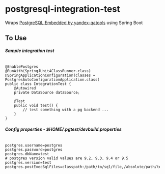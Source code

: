# postgresql-integration-test

Wraps <a href='https://github.com/yandex-qatools/postgresql-embedded'>PostgreSQL Embedded by yandex-qatools</a> using Spring Boot

## To Use

##### Sample integration test

<pre><code>
@EnablePostgres
@RunWith(SpringJUnit4ClassRunner.class)
@SpringApplicationConfiguration(classes = PostgresAutoConfigurationApplication.class)
public class IntegrationTest {
    @Autowired
    private DataSource dataSource;

    @Test
    public void test() {
        // test something with a pg backend ...
    }
}
</code></pre>

##### Config properties - $HOME/.pgtest/devbuild.properties

<pre><code>
postgres.username=postgres
postgres.password=postgres
postgres.dbName=test
# postgres version valid values are 9.2, 9.3, 9.4 or 9.5
postgres.version=test
postgres.postExecSqlFiles=classpath:/path/to/sql/file,/absolute/path/to/sql/file,...
</code></pre>
